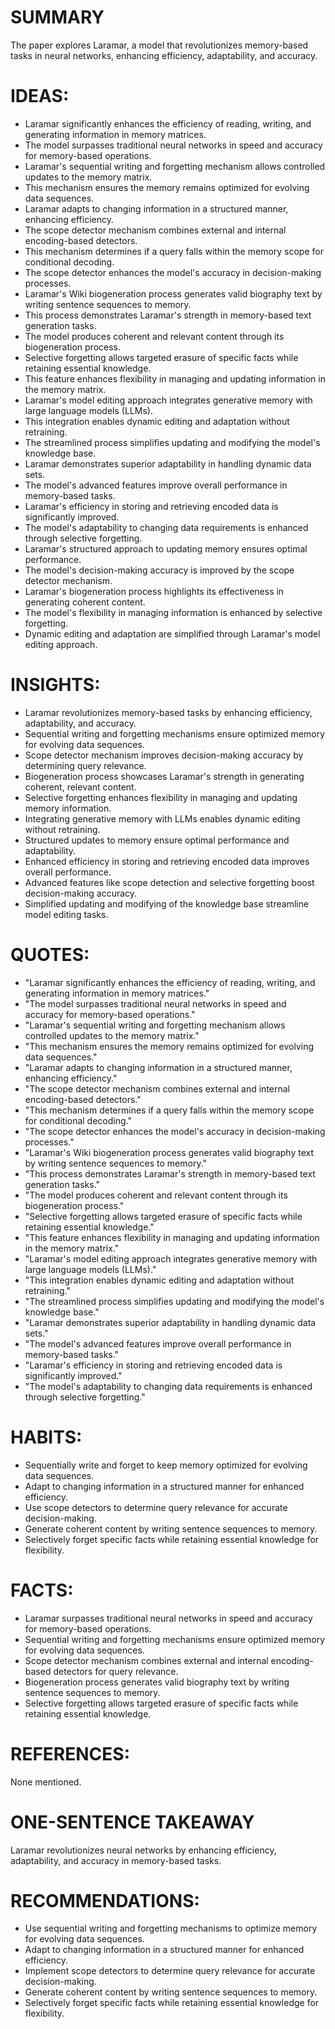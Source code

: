 # SUMMARY
The paper explores Laramar, a model that revolutionizes memory-based tasks in neural networks, enhancing efficiency, adaptability, and accuracy.

# IDEAS:
- Laramar significantly enhances the efficiency of reading, writing, and generating information in memory matrices.
- The model surpasses traditional neural networks in speed and accuracy for memory-based operations.
- Laramar's sequential writing and forgetting mechanism allows controlled updates to the memory matrix.
- This mechanism ensures the memory remains optimized for evolving data sequences.
- Laramar adapts to changing information in a structured manner, enhancing efficiency.
- The scope detector mechanism combines external and internal encoding-based detectors.
- This mechanism determines if a query falls within the memory scope for conditional decoding.
- The scope detector enhances the model's accuracy in decision-making processes.
- Laramar's Wiki biogeneration process generates valid biography text by writing sentence sequences to memory.
- This process demonstrates Laramar's strength in memory-based text generation tasks.
- The model produces coherent and relevant content through its biogeneration process.
- Selective forgetting allows targeted erasure of specific facts while retaining essential knowledge.
- This feature enhances flexibility in managing and updating information in the memory matrix.
- Laramar's model editing approach integrates generative memory with large language models (LLMs).
- This integration enables dynamic editing and adaptation without retraining.
- The streamlined process simplifies updating and modifying the model's knowledge base.
- Laramar demonstrates superior adaptability in handling dynamic data sets.
- The model's advanced features improve overall performance in memory-based tasks.
- Laramar's efficiency in storing and retrieving encoded data is significantly improved.
- The model's adaptability to changing data requirements is enhanced through selective forgetting.
- Laramar's structured approach to updating memory ensures optimal performance.
- The model's decision-making accuracy is improved by the scope detector mechanism.
- Laramar's biogeneration process highlights its effectiveness in generating coherent content.
- The model's flexibility in managing information is enhanced by selective forgetting.
- Dynamic editing and adaptation are simplified through Laramar's model editing approach.

# INSIGHTS:
- Laramar revolutionizes memory-based tasks by enhancing efficiency, adaptability, and accuracy.
- Sequential writing and forgetting mechanisms ensure optimized memory for evolving data sequences.
- Scope detector mechanism improves decision-making accuracy by determining query relevance.
- Biogeneration process showcases Laramar's strength in generating coherent, relevant content.
- Selective forgetting enhances flexibility in managing and updating memory information.
- Integrating generative memory with LLMs enables dynamic editing without retraining.
- Structured updates to memory ensure optimal performance and adaptability.
- Enhanced efficiency in storing and retrieving encoded data improves overall performance.
- Advanced features like scope detection and selective forgetting boost decision-making accuracy.
- Simplified updating and modifying of the knowledge base streamline model editing tasks.

# QUOTES:
- "Laramar significantly enhances the efficiency of reading, writing, and generating information in memory matrices."
- "The model surpasses traditional neural networks in speed and accuracy for memory-based operations."
- "Laramar's sequential writing and forgetting mechanism allows controlled updates to the memory matrix."
- "This mechanism ensures the memory remains optimized for evolving data sequences."
- "Laramar adapts to changing information in a structured manner, enhancing efficiency."
- "The scope detector mechanism combines external and internal encoding-based detectors."
- "This mechanism determines if a query falls within the memory scope for conditional decoding."
- "The scope detector enhances the model's accuracy in decision-making processes."
- "Laramar's Wiki biogeneration process generates valid biography text by writing sentence sequences to memory."
- "This process demonstrates Laramar's strength in memory-based text generation tasks."
- "The model produces coherent and relevant content through its biogeneration process."
- "Selective forgetting allows targeted erasure of specific facts while retaining essential knowledge."
- "This feature enhances flexibility in managing and updating information in the memory matrix."
- "Laramar's model editing approach integrates generative memory with large language models (LLMs)."
- "This integration enables dynamic editing and adaptation without retraining."
- "The streamlined process simplifies updating and modifying the model's knowledge base."
- "Laramar demonstrates superior adaptability in handling dynamic data sets."
- "The model's advanced features improve overall performance in memory-based tasks."
- "Laramar's efficiency in storing and retrieving encoded data is significantly improved."
- "The model's adaptability to changing data requirements is enhanced through selective forgetting."

# HABITS:
- Sequentially write and forget to keep memory optimized for evolving data sequences.
- Adapt to changing information in a structured manner for enhanced efficiency.
- Use scope detectors to determine query relevance for accurate decision-making.
- Generate coherent content by writing sentence sequences to memory.
- Selectively forget specific facts while retaining essential knowledge for flexibility.

# FACTS:
- Laramar surpasses traditional neural networks in speed and accuracy for memory-based operations.
- Sequential writing and forgetting mechanisms ensure optimized memory for evolving data sequences.
- Scope detector mechanism combines external and internal encoding-based detectors for query relevance.
- Biogeneration process generates valid biography text by writing sentence sequences to memory.
- Selective forgetting allows targeted erasure of specific facts while retaining essential knowledge.

# REFERENCES:
None mentioned.

# ONE-SENTENCE TAKEAWAY
Laramar revolutionizes neural networks by enhancing efficiency, adaptability, and accuracy in memory-based tasks.

# RECOMMENDATIONS:
- Use sequential writing and forgetting mechanisms to optimize memory for evolving data sequences.
- Adapt to changing information in a structured manner for enhanced efficiency.
- Implement scope detectors to determine query relevance for accurate decision-making.
- Generate coherent content by writing sentence sequences to memory.
- Selectively forget specific facts while retaining essential knowledge for flexibility.